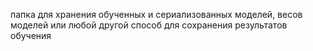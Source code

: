 папка для хранения обученных и сериализованных моделей, весов моделей или любой другой способ для сохранения результатов обучения